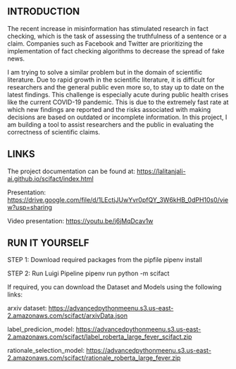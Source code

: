 ## **INTRODUCTION**

The recent increase in misinformation has stimulated research in fact checking, which is the task of assessing the truthfulness of a sentence or a claim.
Companies such as Facebook and Twitter are prioritizing the implementation of fact checking algorithms to decrease the spread of fake news.

I am trying to solve a similar problem but in the domain of scientific literature. 
Due to rapid growth in the scientific literature, it is difficult for researchers and the general public even more so, to stay up to date on the latest findings. This challenge is especially acute during public health crises like the current COVID-19 pandemic. This is due to the extremely fast rate at which new findings are reported and the risks associated with making decisions are based on outdated or incomplete information. In this project, I am building a tool to assist researchers and the public in evaluating the correctness of scientific claims.

## **LINKS**

The project documentation can be found at: https://lalitanjali-ai.github.io/scifact/index.html

Presentation: https://drive.google.com/file/d/1LEctjJUwYvr0pfQY_3W6kHB_0dPH10s0/view?usp=sharing

Video presentation: https://youtu.be/j6jMqDcav1w

## **RUN IT YOURSELF**

STEP 1: Download required packages from the pipfile
pipenv install

STEP 2: Run Luigi Pipeline
pipenv run python -m scifact

If required, you can download the Dataset and Models using the following links:

arxiv dataset: https://advancedpythonmeenu.s3.us-east-2.amazonaws.com/scifact/arxivData.json

label_predicion_model: https://advancedpythonmeenu.s3.us-east-2.amazonaws.com/scifact/label_roberta_large_fever_scifact.zip

rationale_selection_model: https://advancedpythonmeenu.s3.us-east-2.amazonaws.com/scifact/rationale_roberta_large_fever.zip

